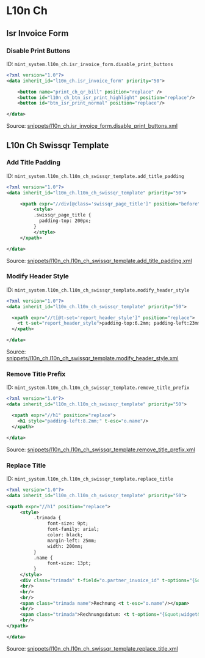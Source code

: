 # L10n Ch
## Isr Invoice Form  
### Disable Print Buttons  
ID: `mint_system.l10n_ch.isr_invoice_form.disable_print_buttons`  
```xml
<?xml version="1.0"?>
<data inherit_id="l10n_ch.isr_invoice_form" priority="50">

    <button name="print_ch_qr_bill" position="replace" />
    <button id="l10n_ch_btn_isr_print_highlight" position="replace"/>
    <button id="btn_isr_print_normal" position="replace"/>

</data>
```
Source: [snippets/l10n_ch.isr_invoice_form.disable_print_buttons.xml](https://github.com/Mint-System/Odoo-Development/tree/14.0/snippets/l10n_ch.isr_invoice_form.disable_print_buttons.xml)

## L10n Ch Swissqr Template  
### Add Title Padding  
ID: `mint_system.l10n_ch.l10n_ch_swissqr_template.add_title_padding`  
```xml
<?xml version="1.0"?>
<data inherit_id="l10n_ch.l10n_ch_swissqr_template" priority="50">

     <xpath expr="//div[@class='swissqr_page_title']" position="before">
          <style>
          .swissqr_page_title {
            padding-top: 200px;
          }
          </style>
     </xpath>

</data>
```
Source: [snippets/l10n_ch.l10n_ch_swissqr_template.add_title_padding.xml](https://github.com/Mint-System/Odoo-Development/tree/14.0/snippets/l10n_ch.l10n_ch_swissqr_template.add_title_padding.xml)

### Modify Header Style  
ID: `mint_system.l10n_ch.l10n_ch_swissqr_template.modify_header_style`  
```xml
<?xml version="1.0"?>
<data inherit_id="l10n_ch.l10n_ch_swissqr_template" priority="50">

  <xpath expr="//t[@t-set='report_header_style']" position="replace">
    <t t-set="report_header_style">padding-top:6.2mm; padding-left:23mm; padding-right:8.2mm;</t>
  </xpath>

</data>
```
Source: [snippets/l10n_ch.l10n_ch_swissqr_template.modify_header_style.xml](https://github.com/Mint-System/Odoo-Development/tree/14.0/snippets/l10n_ch.l10n_ch_swissqr_template.modify_header_style.xml)

### Remove Title Prefix  
ID: `mint_system.l10n_ch.l10n_ch_swissqr_template.remove_title_prefix`  
```xml
<?xml version="1.0"?>
<data inherit_id="l10n_ch.l10n_ch_swissqr_template" priority="50">

  <xpath expr="//h1" position="replace">
    <h1 style="padding-left:8.2mm;" t-esc="o.name"/>
  </xpath>

</data>
```
Source: [snippets/l10n_ch.l10n_ch_swissqr_template.remove_title_prefix.xml](https://github.com/Mint-System/Odoo-Development/tree/14.0/snippets/l10n_ch.l10n_ch_swissqr_template.remove_title_prefix.xml)

### Replace Title  
ID: `mint_system.l10n_ch.l10n_ch_swissqr_template.replace_title`  
```xml
<?xml version="1.0"?>
<data inherit_id="l10n_ch.l10n_ch_swissqr_template" priority="50">

<xpath expr="//h1" position="replace">
     <style>
          .trimada {
               font-size: 9pt;
               font-family: arial;
               color: black;
               margin-left: 25mm;
               width: 200mm;
          }
          .name {
               font-size: 13pt;
          }
     </style>
     <div class="trimada" t-field="o.partner_invoice_id" t-options="{&quot;widget&quot;: &quot;contact&quot;, &quot;fields&quot;: [&quot;address&quot;, &quot;name&quot;], &quot;no_marker&quot;: True}"/>
     <br/>
     <br/>
     <br/>
     <span class="trimada name">Rechnung <t t-esc="o.name"/></span>
     <br/>
     <span class="trimada">Rechnungsdatum: <t t-options="{&quot;widget&quot;: &quot;date&quot;}" t-esc="o.invoice_date"/></span>
     <br/>
</xpath>

</data>
```
Source: [snippets/l10n_ch.l10n_ch_swissqr_template.replace_title.xml](https://github.com/Mint-System/Odoo-Development/tree/14.0/snippets/l10n_ch.l10n_ch_swissqr_template.replace_title.xml)

